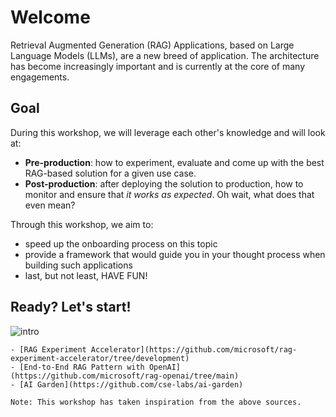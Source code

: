 # Welcome

Retrieval Augmented Generation (RAG) Applications, based on Large Language Models (LLMs), are a new breed of application. The architecture has become increasingly important and is currently at the core of many engagements. 
<!-- In this workshop, you will go through the core aspects and considerations one should take when working on RAG based GenAI Solutions. -->
## Goal
During this workshop, we will leverage each other's knowledge and will look at: 
- **Pre-production**: how to experiment, evaluate and come up with the best RAG-based solution for a given use case.
- **Post-production**: after deploying the solution to production, how to monitor and ensure that *it works as expected*. Oh wait, what does that even mean?

Through this workshop, we aim to:
- speed up the onboarding process on this topic
- provide a framework that would guide you in your thought process when building such applications
- last, but not least, HAVE FUN!
<!-- - capture key best practices that have already been established in the industry -->


<!-- ## Content:
```{tableofcontents}
``` -->

## Ready? Let's start!
![intro](./images/workshop.jpg)


```{seealso}
- [RAG Experiment Accelerator](https://github.com/microsoft/rag-experiment-accelerator/tree/development)
- [End-to-End RAG Pattern with OpenAI](https://github.com/microsoft/rag-openai/tree/main)
- [AI Garden](https://github.com/cse-labs/ai-garden)

Note: This workshop has taken inspiration from the above sources.
```
<!-- - Vector samples - Azure AI Search: https://github.com/Azure/azure-search-vector-samples/tree/main -->


